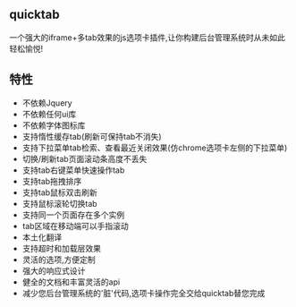 ## quicktab


一个强大的iframe+多tab效果的js选项卡插件,让你构建后台管理系统时从未如此轻松愉悦!



## 特性

- 不依赖Jquery
- 不依赖任何ui库
- 不依赖字体图标库
- 支持惰性缓存tab(刷新可保持tab不消失)
- 支持下拉菜单tab检索、查看最近关闭效果(仿chrome选项卡左侧的下拉菜单)
- 切换/刷新tab页面滚动条高度不丢失
- 支持tab右键菜单快速操作tab
- 支持tab拖拽排序
- 支持tab鼠标双击刷新
- 支持鼠标滚轮切换tab
- 支持同一个页面存在多个实例
- tab区域在移动端可以手指滚动
- 本土化翻译
- 支持超时和加载层效果
- 灵活的选项,方便定制
- 强大的响应式设计
- 健全的文档和丰富灵活的api
- 减少您后台管理系统的'脏'代码,选项卡操作完全交给quicktab替您完成


  


